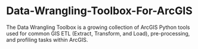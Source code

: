 # Data-Wrangling-Toolbox-For-ArcGIS
The Data Wrangling Toolbox is a growing collection of ArcGIS Python tools used for common GIS ETL (Extract, Transform, and Load), pre-processing, and profiling tasks within ArcGIS. 
